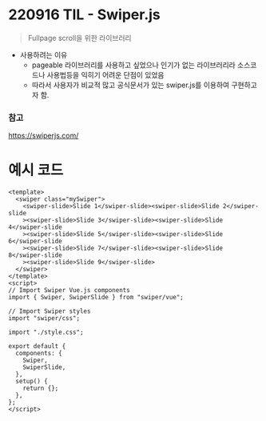 # 220916 TIL - Swiper.js

> Fullpage scroll을 위한 라이브러리

- 사용하려는 이유
  - pageable 라이브러리를 사용하고 싶었으나 인기가 없는 라이브러리라 소스코드나 사용법등을 익히기 어려운 단점이 있었음
  - 따라서 사용자가 비교적 많고 공식문서가 있는 swiper.js를 이용하여 구현하고자 함.



### 참고

https://swiperjs.com/



# 예시 코드

```vue
<template>
  <swiper class="mySwiper">
    <swiper-slide>Slide 1</swiper-slide><swiper-slide>Slide 2</swiper-slide
    ><swiper-slide>Slide 3</swiper-slide><swiper-slide>Slide 4</swiper-slide
    ><swiper-slide>Slide 5</swiper-slide><swiper-slide>Slide 6</swiper-slide
    ><swiper-slide>Slide 7</swiper-slide><swiper-slide>Slide 8</swiper-slide
    ><swiper-slide>Slide 9</swiper-slide>
  </swiper>
</template>
<script>
// Import Swiper Vue.js components
import { Swiper, SwiperSlide } from "swiper/vue";

// Import Swiper styles
import "swiper/css";

import "./style.css";

export default {
  components: {
    Swiper,
    SwiperSlide,
  },
  setup() {
    return {};
  },
};
</script>

```

